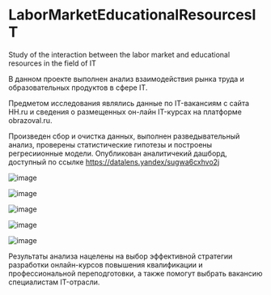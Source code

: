 # LaborMarketEducationalResourcesIT
Study of the interaction between the labor market and educational resources in the field of IT

В данном проекте  выполнен анализ взаимодействия рынка труда 
и образовательных продуктов в сфере IT.

Предметом исследования являлись данные по IT-вакансиям c сайта HH.ru и  сведения о размещенных он-лайн IT-курcах на платформе obrazoval.ru.

Произведен сбор и очистка данных, выполнен разведывательный анализ, проверены статистические гипотезы и построены регресиионные модели.
Опубликован аналитичекий дашборд, доступный по ссылке https://datalens.yandex/sugwa6cxhvo2j

![image](https://github.com/OlgaTalipova/LaborMarketEducationalResourcesIT/assets/95358146/ad741a1e-a0aa-439d-95cb-c6ad31f3f8a1)

![image](https://github.com/OlgaTalipova/LaborMarketEducationalResourcesIT/assets/95358146/b4790b20-69d9-4519-ac55-6e5c08e96de2)

![image](https://github.com/OlgaTalipova/LaborMarketEducationalResourcesIT/assets/95358146/338623b8-6966-424d-9c10-3d41e4bba6ad)

![image](https://github.com/OlgaTalipova/LaborMarketEducationalResourcesIT/assets/95358146/746edb50-cfcb-4697-8cc4-1ecee3469956)

![image](https://github.com/OlgaTalipova/LaborMarketEducationalResourcesIT/assets/95358146/f080afde-594d-48af-b7b4-df2a135eb8e2)

Результаты анализа нацелены на выбор эффективной стратегии разработки онлайн-курсов повышения квалификации и профессиональной переподготовки, а также помогут выбрать вакансию специалистам IT-отрасли.



